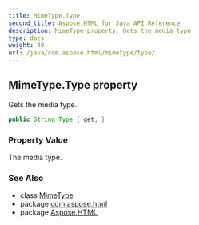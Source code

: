 ```yaml
---
title: MimeType.Type
second_title: Aspose.HTML for Java API Reference
description: MimeType property. Gets the media type
type: docs
weight: 40
url: /java/com.aspose.html/mimetype/type/
---
```

## MimeType.Type property

Gets the media type.

```java
public String Type { get; }
```

### Property Value

The media type.

### See Also

* class [MimeType](../)
* package [com.aspose.html](../../mimetype/)
* package [Aspose.HTML](../../../)
